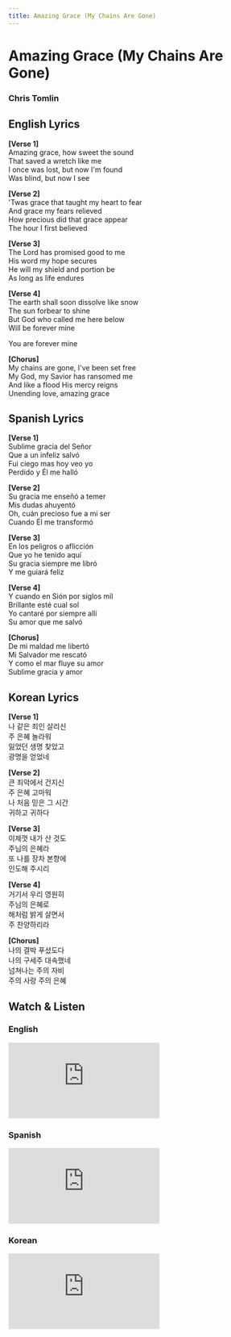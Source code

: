 ```yaml
---
title: Amazing Grace (My Chains Are Gone)
---
```


# Amazing Grace (My Chains Are Gone)

<h3>Chris Tomlin</h3>

## English Lyrics

**[Verse 1]**  
Amazing grace, how sweet the sound  
That saved a wretch like me  
I once was lost, but now I'm found  
Was blind, but now I see  

**[Verse 2]**  
'Twas grace that taught my heart to fear  
And grace my fears relieved  
How precious did that grace appear  
The hour I first believed  

**[Verse 3]**  
The Lord has promised good to me  
His word my hope secures  
He will my shield and portion be  
As long as life endures  

**[Verse 4]**  
The earth shall soon dissolve like snow  
The sun forbear to shine  
But God who called me here below  
Will be forever mine  

You are forever mine  

**[Chorus]**  
My chains are gone, I've been set free  
My God, my Savior has ransomed me  
And like a flood His mercy reigns  
Unending love, amazing grace  

## Spanish Lyrics

**[Verse 1]**  
Sublime gracia del Señor  
Que a un infeliz salvó  
Fui ciego mas hoy veo yo  
Perdido y Él me halló  

**[Verse 2]**  
Su gracia me enseñó a temer  
Mis dudas ahuyentó  
Oh, cuán precioso fue a mi ser  
Cuando Él me transformó  

**[Verse 3]**  
En los peligros o aflicción  
Que yo he tenido aquí  
Su gracia siempre me libró  
Y me guiará feliz  

**[Verse 4]**  
Y cuando en Sión por siglos mil  
Brillante esté cual sol  
Yo cantaré por siempre allí  
Su amor que me salvó  

**[Chorus]**  
De mi maldad me libertó  
Mi Salvador me rescató  
Y como el mar fluye su amor  
Sublime gracia y amor  

## Korean Lyrics

**[Verse 1]**  
나 같은 죄인 살리신  
주 은혜 놀라워  
잃었던 생명 찾았고  
광명을 얻었네  

**[Verse 2]**  
큰 죄악에서 건지신  
주 은혜 고마워  
나 처음 믿은 그 시간  
귀하고 귀하다  

**[Verse 3]**  
이제껏 내가 산 것도  
주님의 은혜라  
또 나를 장차 본향에  
인도해 주시리  

**[Verse 4]**  
거기서 우리 영원히  
주님의 은혜로  
해처럼 밝게 살면서  
주 찬양하리라  

**[Chorus]**  
나의 결박 푸셨도다  
나의 구세주 대속했네  
넘쳐나는 주의 자비  
주의 사랑 주의 은혜  

## Watch & Listen

### English

<div style={{position: 'relative', paddingBottom: '56.25%', height: 0, overflow: 'hidden', maxWidth: '95%'}}>
  <iframe 
    style={{position: 'absolute', top: 0, left: 0, width: '100%', height: '100%'}}
    src="https://www.youtube.com/embed/KKo3T0j9qqo" 
    frameBorder="0" 
    allow="accelerometer; autoplay; clipboard-write; encrypted-media; gyroscope; picture-in-picture; web-share" 
    allowFullScreen>
  </iframe>
</div>

### Spanish

<div style={{position: 'relative', paddingBottom: '56.25%', height: 0, overflow: 'hidden', maxWidth: '95%'}}>
  <iframe 
    style={{position: 'absolute', top: 0, left: 0, width: '100%', height: '100%'}}
    src="https://www.youtube.com/embed/Hc-8A7NA-Uk" 
    frameBorder="0" 
    allow="accelerometer; autoplay; clipboard-write; encrypted-media; gyroscope; picture-in-picture; web-share" 
    allowFullScreen>
  </iframe>
</div>

### Korean

<div style={{position: 'relative', paddingBottom: '56.25%', height: 0, overflow: 'hidden', maxWidth: '95%'}}>
  <iframe 
    style={{position: 'absolute', top: 0, left: 0, width: '100%', height: '100%'}}
    src="https://www.youtube.com/embed/PJprk5omcpM" 
    frameBorder="0" 
    allow="accelerometer; autoplay; clipboard-write; encrypted-media; gyroscope; picture-in-picture; web-share" 
    allowFullScreen>
  </iframe>
</div>